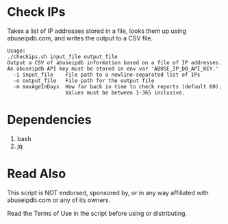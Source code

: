 # Check IPs

Takes a list of IP addresses stored in a file, looks them up using abuseipdb.com, and writes the output to a CSV file.

```
Usage: 
./checkips.sh input_file output_file
Output a CSV of abuseipdb information based on a file of IP addresses.
An abuseipdb API key must be stored in env var 'ABUSE_IP_DB_API_KEY.'
  -i input_file    File path to a newline-separated list of IPs
  -o output_file   File path for the output file
  -m maxAgeInDays  How far back in time to check reports (default 60). 
                   Values must be between 1-365 inclusive.
```
# Dependencies

1. bash
1. jq

# Read Also
This script is NOT endorsed, sponsored by, or in any way affiliated with abuseipdb.com or any of its owners.

Read the Terms of Use in the script before using or distributing.